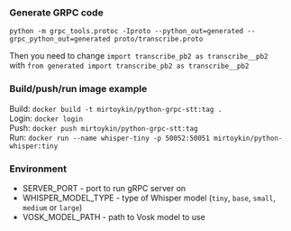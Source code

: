 ### Generate GRPC code
```python -m grpc_tools.protoc -Iproto --python_out=generated --grpc_python_out=generated proto/transcribe.proto```

Then you need to change ```import transcribe_pb2 as transcribe__pb2```  
with ```from generated import transcribe_pb2 as transcribe__pb2```

### Build/push/run image example
Build: ```docker build -t mirtoykin/python-grpc-stt:tag .```   
Login: ```docker login```   
Push: ```docker push mirtoykin/python-grpc-stt:tag```  
Run: ```docker run --name whisper-tiny -p 50052:50051 mirtoykin/python-whisper:tiny```

### Environment
* SERVER_PORT - port to run gRPC server on
* WHISPER_MODEL_TYPE - type of Whisper model (```tiny```, ```base```, ```small```, ```medium``` or ```large```)
* VOSK_MODEL_PATH - path to Vosk model to use
